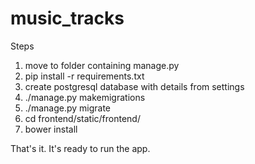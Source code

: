 # music_tracks

Steps
1. move to folder containing manage.py
2. pip install -r requirements.txt
3. create postgresql database with details from settings
4. ./manage.py makemigrations
5. ./manage.py migrate
6. cd frontend/static/frontend/
7. bower install

That's it. It's ready to run the app.
